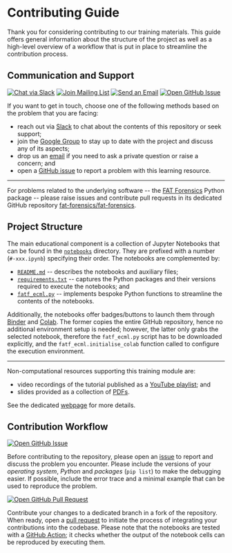 # Contributing Guide #

Thank you for considering contributing to our training materials.
This guide offers general information about the structure of the project as well as a high-level overview of a workflow that is put in place to streamline the contribution process.

## Communication and Support ##

[![Chat via Slack](https://img.shields.io/badge/slack-chat-yellow.svg?logo=slack)][slack]
[![Join Mailing List](https://img.shields.io/badge/google%20groups-discuss-orange.svg?logo=googlenews)][google_group]
[![Send an Email](https://img.shields.io/badge/email-ask-green.svg?logo=mail.ru)][email]
[![Open GitHub Issue](https://img.shields.io/badge/github-report%20issue-blue.svg?logo=github)][gh_issue]

If you want to get in touch, choose one of the following methods based on the problem that you are facing:

- reach out via [Slack][slack] to chat about the contents of this repository or seek support;
- join the [Google Group][google_group] to stay up to date with the project and discuss any of its aspects;
- drop us an [email][email] if you need to ask a private question or raise a concern; and
- open a [GitHub issue][gh_issue] to report a problem with this learning resource.

---

For problems related to the underlying software -- the [FAT Forensics][fatf_home] Python package -- please raise issues and contribute pull requests in its dedicated GitHub repository [fat-forensics/fat-forensics][fatf_gh].

## Project Structure ##

The main educational component is a collection of Jupyter Notebooks that can be found in the [`notebooks`](notebooks) directory.
They are prefixed with a number (`#-xxx.ipynb`) specifying their order.
The notebooks are complemented by:

- [`README.md`](notebooks/README.md) -- describes the notebooks and auxiliary files;
- [`requirements.txt`](notebooks/requirements.txt) -- captures the Python packages and their versions required to execute the notebooks; and
- [`fatf_ecml.py`](notebooks/fatf_ecml.py) -- implements bespoke Python functions to streamline the contents of the notebooks.

Additionally, the notebooks offer badges/buttons to launch them through [Binder][binder] and [Colab][colab].
The former copies the entire GitHub repository, hence no additional environment setup is needed;
however, the latter only grabs the selected notebook, therefore the `fatf_ecml.py` script has to be downloaded explicitly, and the `fatf_ecml.initialise_colab` function called to configure the execution environment.

---

Non-computational resources supporting this training module are:

- video recordings of the tutorial published as a [YouTube playlist][youtube]; and
- slides provided as a collection of [PDFs](JOSE/slides).

See the dedicated [webpage][events_page] for more details.

## Contribution Workflow ##

[![Open GitHub Issue](https://img.shields.io/badge/github-report%20issue-blue.svg?logo=github)][gh_issue]

Before contributing to the repository, please open an [issue][gh_issue] to report and discuss the problem you encounter.
Please include the versions of your *operating system*, *Python* and *packages* (`pip list`) to make the debugging easier.
If possible, include the error trace and a minimal example that can be used to reproduce the problem.

[![Open GitHub Pull Request](https://img.shields.io/badge/github-open%20pull%20request-blue.svg?logo=github)][gh_pr]

Contribute your changes to a dedicated branch in a fork of the repository.
When ready, open a [pull request][gh_pr] to initiate the process of integrating your contributions into the codebase.
Please note that the notebooks are tested with a [GitHub Action][tests];
it checks whether the output of the notebook cells can be reproduced by executing them.

[slack]: https://fat-forensics.slack.com/
[google_group]: https://groups.google.com/forum/#!forum/fat-forensics
[email]: mailto:ask@fat-forensics.org
[gh_issue]: https://github.com/fat-forensics/Surrogates-Tutorial/issues
[gh_pr]: https://github.com/fat-forensics/Surrogates-Tutorial/pulls
[fatf_home]: https://fat-forensics.org/
[fatf_gh]: https://github.com/fat-forensics/fat-forensics
[binder]: https://mybinder.org/
[colab]: https://research.google.com/colaboratory/
[youtube]: https://www.youtube.com/playlist?list=PLgdhPOmeUNm0H2XTQECK3wabnDohZURLK
[events_page]: https://events.fat-forensics.org/2020_ecml-pkdd
[tests]: https://github.com/fat-forensics/Surrogates-Tutorial/actions/workflows/tests.yml
